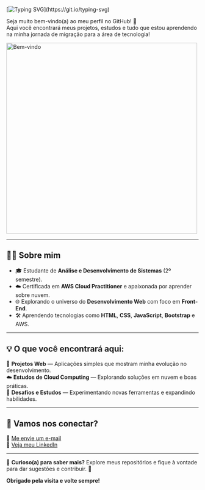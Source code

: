 [![Typing SVG](https://readme-typing-svg.demolab.com?font=Fira+Code&weight=500&size=23&pause=1000&color=F71334&width=435&lines=Ol%C3%A1%2C+me+chamo+Carmel+Ramos!;Vamos+nos+conectar%3F!)](https://git.io/typing-svg)

Seja muito bem-vindo(a) ao meu perfil no GitHub! 🚀  
Aqui você encontrará meus projetos, estudos e tudo que estou aprendendo na minha jornada de migração para a área de tecnologia!  

<img src="https://media.giphy.com/media/26tn33aiTi1jkl6H6/giphy.gif" alt="Bem-vindo" width="500"/>

---

## 👩‍💻 Sobre mim

- 🎓 Estudante de **Análise e Desenvolvimento de Sistemas** (2º semestre).  
- ☁️ Certificada em **AWS Cloud Practitioner** e apaixonada por aprender sobre nuvem.  
- 🌐 Explorando o universo do **Desenvolvimento Web** com foco em **Front-End**.  
- 🛠️ Aprendendo tecnologias como **HTML**, **CSS**, **JavaScript**, **Bootstrap** e AWS.  

---

## 💡 O que você encontrará aqui:

📁 **Projetos Web** — Aplicações simples que mostram minha evolução no desenvolvimento.  
☁️ **Estudos de Cloud Computing** — Explorando soluções em nuvem e boas práticas.  
📘 **Desafios e Estudos** — Experimentando novas ferramentas e expandindo habilidades.  

---

## 🤝 Vamos nos conectar?

💌 [Me envie um e-mail](mailto:carmelramos@gmail.com)  
📌 [Veja meu LinkedIn](https://linkedin.com/in/carmel-ramos)  

---

👀 **Curioso(a) para saber mais?** Explore meus repositórios e fique à vontade para dar sugestões e contribuir. 🚀  

**Obrigado pela visita e volte sempre!**  

